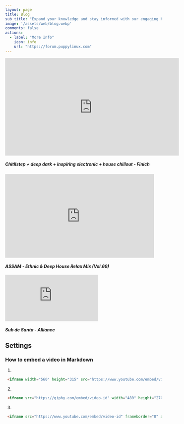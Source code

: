 ```yaml
---
layout: page
title: Blog
sub_title: "Expand your knowledge and stay informed with our engaging blog posts"
image: '/assets/web/blog.webp'
comments: false
actions:
  - label: "More Info"
    icon: info
    url: "https://forum.puppylinux.com"   
---
```


<iframe width="560" height="315" src="https://www.youtube.com/embed/TDGHzgKWAeU" frameborder="0" allow="accelerometer; autoplay; clipboard-write; encrypted-media; gyroscope; picture-in-picture" allowfullscreen></iframe>

##### _Chitllstep + deep dark + inspiring electronic + house chillout - Finich_


<iframe width="480" height="270" src="https://www.youtube.com/embed/Z8lDjTOPr7k?list=RDGMEMNmVSVrsTrv-G2rHfIeUCVA" frameborder="0" allow="accelerometer; autoplay; clipboard-write; encrypted-media; gyroscope; picture-in-picture" allowfullscreen></iframe>

#### _ASSAM - Ethnic & Deep House Relax Mix (Vol.69)_


<iframe src="https://www.youtube.com/embed/f3cIqLewlZA" frameborder="0" allow="accelerometer; autoplay; clipboard-write; encrypted-media; gyroscope; picture-in-picture" allowfullscreen></iframe>

##### _Sub de Santa - Alliance_


## Settings

### How to embed a video in Markdown

1.

```html
 <iframe width="560" height="315" src="https://www.youtube.com/embed/video-id" frameborder="0" allow="accelerometer; autoplay; clipboard-write; encrypted-media; gyroscope; picture-in-picture" allowfullscreen></iframe>
``` 

2.

```html
 <iframe src="https://giphy.com/embed/video-id" width="480" height="270" frameBorder="0" class="giphy-embed" allowFullScreen></iframe>
```

3.

```html
 <iframe src="https://www.youtube.com/embed/video-id" frameborder="0" allow="accelerometer; autoplay; clipboard-write; encrypted-media; gyroscope; picture-in-picture" allowfullscreen></iframe>
```
